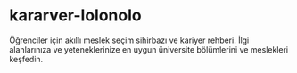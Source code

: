 # kararver-lolonolo
Öğrenciler için akıllı meslek seçim sihirbazı ve kariyer rehberi. İlgi alanlarınıza ve yeteneklerinize en uygun üniversite bölümlerini ve meslekleri keşfedin.
